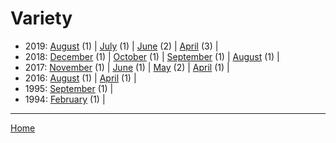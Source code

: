 # Variety

  * 2019: 
      [August](./variety-2019-08.md) (1) | 
      [July](./variety-2019-07.md) (1) | 
      [June](./variety-2019-06.md) (2) | 
      [April](./variety-2019-04.md) (3) | 
  * 2018: 
      [December](./variety-2018-12.md) (1) | 
      [October](./variety-2018-10.md) (1) | 
      [September](./variety-2018-09.md) (1) | 
      [August](./variety-2018-08.md) (1) | 
  * 2017: 
      [November](./variety-2017-11.md) (1) | 
      [June](./variety-2017-06.md) (1) | 
      [May](./variety-2017-05.md) (2) | 
      [April](./variety-2017-04.md) (1) | 
  * 2016: 
      [August](./variety-2016-08.md) (1) | 
      [April](./variety-2016-04.md) (1) | 
  * 1995: 
      [September](./variety-1995-09.md) (1) | 
  * 1994: 
      [February](./variety-1994-02.md) (1) | 

----

[Home](../)
